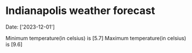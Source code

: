 # Indianapolis weather forecast 
Date: ['2023-12-01'] 

Minimum temperature(in celsius) is [5.7] 
Maximum temperature(in celsius) is [9.6]